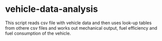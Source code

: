 # vehicle-data-analysis

This script reads csv file with vehicle data and then uses look-up tables from othere csv files and works out mechanical output, fuel efficiency and fuel consumption of the vehicle.
